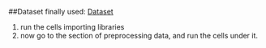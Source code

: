 ##Dataset finally used: [Dataset](https://drive.google.com/drive/folders/1SGxKbPW4lTm-jwaC7i8HkZvMNgIV3OnZ?usp=share_link)
1. run the cells importing libraries
2. now go to the section of preprocessing data, and run the cells under it. 
